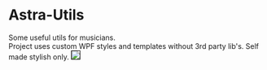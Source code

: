 # Astra-Utils
Some useful utils for musicians.<br>
Project uses custom WPF styles and templates without 3rd party lib's. Self made stylish only.
<a target="_blank" href="http://imageban.ru/show/2016/10/08/e17f1fe6ddf45c53362071ab702dc04c/png"><img src="http://i1.imageban.ru/thumbs/2016.10.08/e17f1fe6ddf45c53362071ab702dc04c.png" border="0" style='border: 1px solid #000000'></a>
